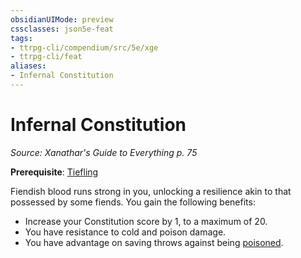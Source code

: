 ```yaml
---
obsidianUIMode: preview
cssclasses: json5e-feat
tags:
- ttrpg-cli/compendium/src/5e/xge
- ttrpg-cli/feat
aliases:
- Infernal Constitution
---
```

# Infernal Constitution
*Source: Xanathar's Guide to Everything p. 75*  

**Prerequisite**: [Tiefling](/3-Mechanics/CLI/races/tiefling-xphb.md)

Fiendish blood runs strong in you, unlocking a resilience akin to that possessed by some fiends. You gain the following benefits:

- Increase your Constitution score by 1, to a maximum of 20.  
- You have resistance to cold and poison damage.  
- You have advantage on saving throws against being [poisoned](/3-Mechanics/CLI/conditions.md#Poisoned).